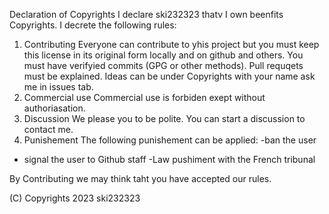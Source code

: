  Declaration of Copyrights
I declare ski232323 thatv I own beenfits Copyrights. I decrete the following rules:
1) Contributing
Everyone can contribute to yhis project but you must keep this license in its original form locally and on github and others. You must have verifyied commits (GPG or other methods). 
Pull requqets must be explained. 
Ideas can be under Copyrights with your name ask me in issues tab.
2) Commercial use
Commercial use is forbiden exept without authoriasation.
3) Discussion
We please you to be polite. You can start a discussion to contact me.
4) Punishement
The following punishement can be applied:
-ban the user
- signal the user to Github staff
-Law pushiment with the French tribunal

By Contributing we may think taht you have accepted our rules.

(C) Copyrights 2023 ski232323

